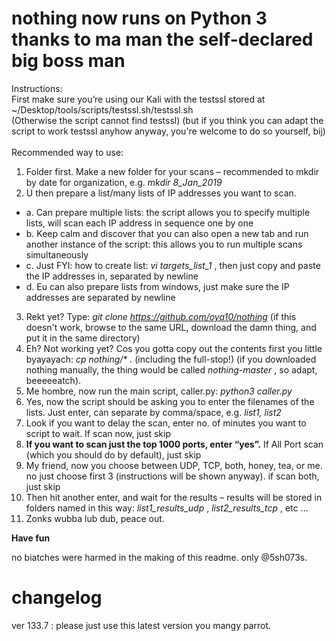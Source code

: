 # nothing now runs on Python 3 thanks to ma man the self-declared big boss man
Instructions:\
First make sure you’re using our Kali with the testssl stored at ~/Desktop/tools/scripts/testssl.sh/testssl.sh\
(Otherwise the script cannot find testssl) (but if you think you can adapt the script to work testssl anyhow anyway, you're welcome to do so yourself, bij)\
\
Recommended way to use:
1. Folder first. Make a new folder for your scans – recommended to mkdir by date for organization, e.g. *mkdir 8_Jan_2019*
2. U then prepare a list/many lists of IP addresses you want to scan.
  * a. Can prepare multiple lists: the script allows you to specify multiple lists, will scan each IP address in sequence one by one
  * b.	Keep calm and discover that you can also open a new tab and run another instance of the script: this allows you to run multiple scans simultaneously
  * c.	Just FYI: how to create list: *vi targets_list_1* , then just copy and paste the IP addresses in, separated by newline
  * d.	Eu can also prepare lists from windows, just make sure the IP addresses are separated by newline
3. Rekt yet? Type: _git clone https://github.com/oya10/nothing_ (if this doesn't work, browse to the same URL, download the damn thing, and put it in the same directory)
4. Eh? Not working yet? Cos you gotta copy out the contents first you little byayayach: _cp nothing/* ._ (including the full-stop!) (if you downloaded nothing manually, the thing would be called _nothing-master_ , so adapt, beeeeeatch).
5. Me hombre, now run the main script, caller.py: _python3 caller.py_
6. Yes, now the script should be asking you to enter the filenames of the lists. Just enter, can separate by comma/space, e.g. *list1, list2*
7. Look if you want to delay the scan, enter no. of minutes you want to script to wait. If scan now, just skip
8. **If you want to scan just the top 1000 ports, enter “yes”.** If All Port scan (which you should do by default), just skip
9. My friend, now you choose between UDP, TCP, both, honey, tea, or me. no just choose first 3 (instructions will be shown anyway). if scan both, just skip
10. Then hit another enter, and wait for the results – results will be stored in folders named in this way: _list1_results_udp_ , _list2_results_tcp_ , etc …
11. Zonks wubba lub dub, peace out.

**Have fun**

no biatches were harmed in the making of this readme. only @5sh073s.

# changelog
ver 133.7 : please just use this latest version you mangy parrot.
